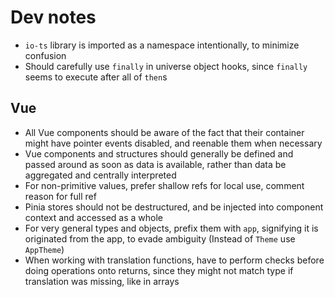 # Dev notes

- `io-ts` library is imported as a namespace intentionally, to minimize confusion
- Should carefully use `finally` in universe object hooks, since `finally` seems to execute after all of `then`s

## Vue

- All Vue components should be aware of the fact that their container might have pointer events disabled, and reenable them when necessary
- Vue components and structures should generally be defined and passed around as soon as data is available, rather than data be aggregated and centrally interpreted
- For non-primitive values, prefer shallow refs for local use, comment reason for full ref
- Pinia stores should not be destructured, and be injected into component context and accessed as a whole
- For very general types and objects, prefix them with `app`, signifying it is originated from the app, to evade ambiguity (Instead of `Theme` use `AppTheme`)
- When working with translation functions, have to perform checks before doing operations onto returns, since they might not match type if translation was missing, like in arrays